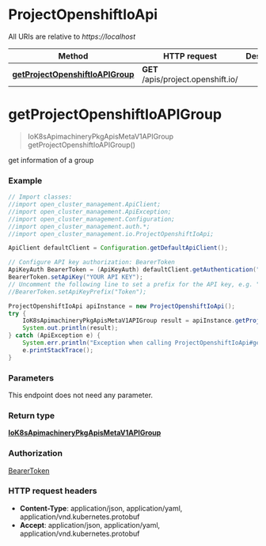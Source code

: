 # ProjectOpenshiftIoApi

All URIs are relative to *https://localhost*

Method | HTTP request | Description
------------- | ------------- | -------------
[**getProjectOpenshiftIoAPIGroup**](ProjectOpenshiftIoApi.md#getProjectOpenshiftIoAPIGroup) | **GET** /apis/project.openshift.io/ | 


<a name="getProjectOpenshiftIoAPIGroup"></a>
# **getProjectOpenshiftIoAPIGroup**
> IoK8sApimachineryPkgApisMetaV1APIGroup getProjectOpenshiftIoAPIGroup()



get information of a group

### Example
```java
// Import classes:
//import open_cluster_management.ApiClient;
//import open_cluster_management.ApiException;
//import open_cluster_management.Configuration;
//import open_cluster_management.auth.*;
//import open_cluster_management.io.ProjectOpenshiftIoApi;

ApiClient defaultClient = Configuration.getDefaultApiClient();

// Configure API key authorization: BearerToken
ApiKeyAuth BearerToken = (ApiKeyAuth) defaultClient.getAuthentication("BearerToken");
BearerToken.setApiKey("YOUR API KEY");
// Uncomment the following line to set a prefix for the API key, e.g. "Token" (defaults to null)
//BearerToken.setApiKeyPrefix("Token");

ProjectOpenshiftIoApi apiInstance = new ProjectOpenshiftIoApi();
try {
    IoK8sApimachineryPkgApisMetaV1APIGroup result = apiInstance.getProjectOpenshiftIoAPIGroup();
    System.out.println(result);
} catch (ApiException e) {
    System.err.println("Exception when calling ProjectOpenshiftIoApi#getProjectOpenshiftIoAPIGroup");
    e.printStackTrace();
}
```

### Parameters
This endpoint does not need any parameter.

### Return type

[**IoK8sApimachineryPkgApisMetaV1APIGroup**](IoK8sApimachineryPkgApisMetaV1APIGroup.md)

### Authorization

[BearerToken](../README.md#BearerToken)

### HTTP request headers

 - **Content-Type**: application/json, application/yaml, application/vnd.kubernetes.protobuf
 - **Accept**: application/json, application/yaml, application/vnd.kubernetes.protobuf

